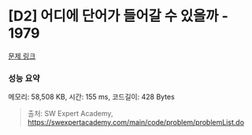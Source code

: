# [D2] 어디에 단어가 들어갈 수 있을까 - 1979 

[문제 링크](https://swexpertacademy.com/main/code/problem/problemDetail.do?contestProbId=AV5PuPq6AaQDFAUq) 

### 성능 요약

메모리: 58,508 KB, 시간: 155 ms, 코드길이: 428 Bytes



> 출처: SW Expert Academy, https://swexpertacademy.com/main/code/problem/problemList.do